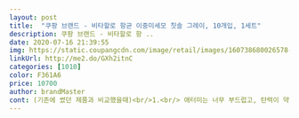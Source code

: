 ```yaml
---
layout: post 
title:  "쿠팡 브랜드 - 비타할로 항균 이중미세모 칫솔 그레이, 10개입, 1세트" 
description: 쿠팡 브랜드 - 비타할로 항 ..
date: 2020-07-16 21:39:55 
img: https://static.coupangcdn.com/image/retail/images/160738680026578-a519cf4b-77c5-4c1d-a41c-5480532abba9.jpg 
linkUrl: http://me2.do/GXh2itnC 
categories: [1010] 
color: F361A6 
price: 10700 
author: brandMaster 
cont: (기존에 썼던 제품과 비교했을때)<br/>1.<br/> 애터미는 너무 부드럽고, 탄력이 약해서 치석제거력 너무 부족 재구매의사 제로<br/>2.<br/> 아임어맘은 이 제품과 비슷하나 탄력이 약간 더 좋은 이 제품이 더 맘에 듭니다.<br/> 게다가 더 저렴.<br/><br/><br/><br/>가격도 괜찮지 잘 닦이지 만족합니다^^<br/>가격비교하다가 쿠팡브랜드 괜찮으니 써볼까 해서 주문했거든요<br/>가격생각하면 이거 사는게 맞구요<br/>교체하면 금방은 괜찮은데 며칠또쓰면 아프네요?<br/>그런데 이 제품은 아주 적당한 세기를 가지고 있어요.<br/><br/>그럼 이만<br/>그레이톤 욕실에 원색 칫솔이 꽂혀있을 때 보다<br/>그레이톤 칫솔이라 보기에도 좋습니다.<br/><br/>그립이 부족하다는 평도 있던데, 그정도는 아니고, 재구매해서 사용하고 있는 지금까지 손에서 미끌려서 목을 찌른 경우는 없습니다.<br/><br/>근데 재구매는 좀더 쓰고 고민해봐야겠어요<br/> 
---
```

 